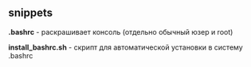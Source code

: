 ## snippets
**.bashrc** - раскрашивает консоль (отдельно обычный юзер и root)

**install_bashrc.sh** - скрипт для автоматической установки в систему .bashrc
